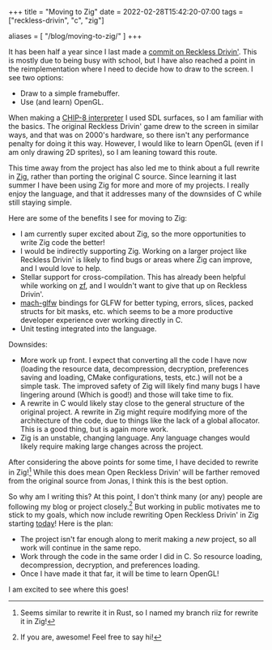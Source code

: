 +++
title = "Moving to Zig"
date = 2022-02-28T15:42:20-07:00
tags = ["reckless-drivin", "c", "zig"]

aliases = [
    "/blog/moving-to-zig/"
]
+++

It has been half a year since I last made a [commit on Reckless
Drivin'](https://github.com/natecraddock/open-reckless-drivin/commit/e98b9e6820091142333ea982caacf18093052b3e).
This is mostly due to being busy with school, but I have also reached a point in
the reimplementation where I need to decide how to draw to the screen. I see two
options:

* Draw to a simple framebuffer.
* Use (and learn) OpenGL.

When making a [CHIP-8 interpreter](https://en.wikipedia.org/wiki/CHIP-8) I used
SDL surfaces, so I am familiar with the basics. The original Reckless Drivin'
game drew to the screen in similar ways, and that was on 2000's hardware, so
there isn't any performance penalty for doing it this way. However, I would like
to learn OpenGL (even if I am only drawing 2D sprites), so I am leaning toward
this route.

This time away from the project has also led me to think about a full rewrite in
[Zig](https://ziglang.org), rather than porting the original C source. Since
learning it last summer I have been using Zig for more and more of my projects.
I really enjoy the language, and that it addresses many of the downsides of C
while still staying simple.

Here are some of the benefits I see for moving to Zig:

* I am currently super excited about Zig, so the more opportunities to write Zig
  code the better!
* I would be indirectly supporting Zig. Working on a larger project like
  Reckless Drivin' is likely to find bugs or areas where Zig can improve, and I
  would love to help.
* Stellar support for cross-compilation. This has already been helpful while
  working on [zf](https://github.com/natecraddock/zf), and I wouldn't want to
  give that up on Reckless Drivin'.
* [mach-glfw](https://github.com/hexops/mach-glfw) bindings for GLFW for better
  typing, errors, slices, packed structs for bit masks, etc. which seems to be a
  more productive developer experience over working directly in C.
* Unit testing integrated into the language.

Downsides:

* More work up front. I expect that converting all the code I have now (loading
  the resource data, decompression, decryption, preferences saving and loading,
  CMake configurations, tests, etc.) will not be a simple task. The improved
  safety of Zig will likely find many bugs I have lingering around (Which is
  good!) and those will take time to fix.
* A rewrite in C would likely stay close to the general structure of the
  original project. A rewrite in Zig might require modifying more of the
  architecture of the code, due to things like the lack of a global allocator.
  This is a good thing, but is again more work.
* Zig is an unstable, changing language. Any language changes would likely
  require making large changes across the project.

After considering the above points for some time, I have decided to rewrite in
Zig![^riiz] While this does mean Open Reckless Drivin' will be farther removed from the
original source from Jonas, I think this is the best option.

So why am I writing this? At this point, I don't think many (or any) people are
following my blog or project closely.[^email] But working in public motivates me
to stick to my goals, which now include rewriting Open Reckless Drivin' in Zig
starting
[today](https://github.com/natecraddock/open-reckless-drivin/commit/bac32b5bab78af42271173990536814e46a3d321)!
Here is the plan:

* The project isn't far enough along to merit making a *new* project, so all
  work will continue in the same repo.
* Work through the code in the same order I did in C. So resource loading,
  decompression, decryption, and preferences loading.
* Once I have made it that far, it will be time to learn OpenGL!

I am excited to see where this goes!

[^riiz]: Seems similar to rewrite it in Rust, so I named my branch riiz for
  rewrite it in Zig!

[^email]: If you are, awesome! Feel free to say hi!
